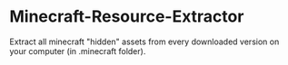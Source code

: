 # Minecraft-Resource-Extractor
Extract all minecraft "hidden" assets from every downloaded version on your computer (in .minecraft folder).
